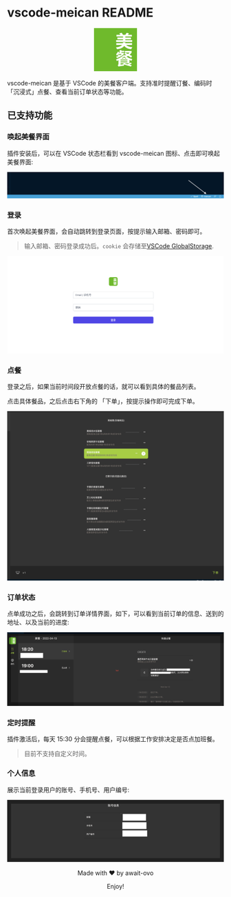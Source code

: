 # vscode-meican README

<p align="center">
 <img src="https://raw.githubusercontent.com/await-ovo/vscode-meican/main/images/meican.jpg" width="100" alt="meican Logo" />
</p>


vscode-meican 是基于 VSCode 的美餐客户端。支持准时提醒订餐、编码时 「沉浸式」点餐、查看当前订单状态等功能。

## 已支持功能

### 唤起美餐界面

插件安装后，可以在 VSCode 状态栏看到 vscode-meican 图标、点击即可唤起美餐界面:

![status-bar](./images/status-bar.png)

### 登录

首次唤起美餐界面，会自动跳转到登录页面，按提示输入邮箱、密码即可。

> 输入邮箱、密码登录成功后。`cookie` 会存储至[VSCode GlobalStorage](https://code.visualstudio.com/api/references/vscode-api#ExtensionContext.globalState).


![login](./images/login.png)

### 点餐

登录之后，如果当前时间段开放点餐的话，就可以看到具体的餐品列表。

点击具体餐品，之后点击右下角的 「下单」，按提示操作即可完成下单。

![order](./images/order.png)

### 订单状态

点单成功之后，会跳转到订单详情界面，如下，可以看到当前订单的信息、送到的地址、以及当前的进度:

![order-status](./images/order-status.png)



### 定时提醒

插件激活后，每天 15:30 分会提醒点餐，可以根据工作安排决定是否点加班餐。

> 目前不支持自定义时间。



### 个人信息

展示当前登录用户的账号、手机号、用户编号:

![profile](./images/profile.png)



<p align="center">Made with  ❤️ by await-ovo</p>

<p align="center">Enjoy!</p>
